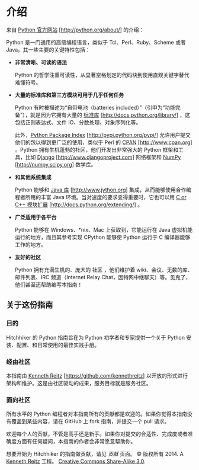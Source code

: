 # 介绍

来自 [Python 官方网站](http://python.org/about/) [http://python.org/about/] 的介绍：

Python 是一门通用的高级编程语言，类似于 Tcl、Perl、Ruby、Scheme 或者 Java。其一些主要的关键特性包括：

*   **非常清晰、可读的语法**

    Python 的哲学注重可读性，从显著空格划定的代码块到使用直观关键字替代难懂符号。

*   **大量的标准库和第三方模块可用于几乎任何任务**

    Python 有时被描述为“自带电池（batteries included）”（引申为“功能完备”），就是因为它拥有大量的 [标准库](http://docs.python.org/library/) [http://docs.python.org/library/] ，这包括正则表达式、文件 IO、分数处理、对象序列化等。

    此外，[Python Package Index](http://pypi.python.org/pypi/) [http://pypi.python.org/pypi/] 允许用户提交他们的包以得到更广泛的使用，类似于 Perl 的 [CPAN](http://www.cpan.org) [http://www.cpan.org] 。Python 拥有生机蓬勃的社区，他们开发出非常强大的 Python 框架和工具，比如 [Django](http://www.djangoproject.com) [http://www.djangoproject.com] 网络框架和 [NumPy](http://numpy.scipy.org) [http://numpy.scipy.org] 数学库。

*   **和其他系统集成**

    Python 能够和 [Java 库](http://www.jython.org) [http://www.jython.org] 集成，从而能够使用合作编程者所用的丰富 Java 环境。当对速度的要求变得重要时，它也可以用 [C or C++ 模块扩展](http://docs.python.org/extending/) [http://docs.python.org/extending/] 。

*   **广泛适用于各平台**

    Python 能够在 Windows、*nix、Mac 上获取到，它能运行在 Java 虚拟机能运行的地方，而且其参考实现 CPython 能够使 Python 运行于 C 编译器能够工作的地方。

*   **友好的社区**

    Python 拥有充满生机的、庞大的 社区 ，他们维护着 wiki、会议、无数的库、邮件列表、IRC 频道（Internet Relay Chat，因特网中继聊天）等。见鬼了，他们甚至还帮助编写本指南！

 ## 关于这份指南

### 目的

Hitchhiker 的 Python 指南旨在为 Python 初学者和专家提供一个关于 Python 安装、配置、和日常使用的最佳实践手册。

### 经由社区

本指南由 [Kenneth Reitz](https://github.com/kennethreitz) [https://github.com/kennethreitz] 以开放的形式进行架构和维护。这是由社区驱动的成果，服务目标就是服务社区。

### 面向社区

所有水平的 Python 编程者对本指南所有的贡献都是欢迎的。如果你觉得本指南没有覆盖到某些内容，请在 GitHub 上 fork 指南，并提交一个 pull 请求。

欢迎每个人的贡献，不管是高手还是新手。如果你对提交的合适性、完成度或者准确度方面有任何疑问，本指南的作者会非常愿意帮助你。

想要开始为 Hitchhiker 的指南做贡献，请见 *贡献* 页面。 © 版权所有 2014\. A <a href="http://kennethreitz.com/pages/open-projects.html">Kenneth Reitz</a> 工程。 <a href="http://creativecommons.org/licenses/by-nc-sa/3.0/"> Creative Commons Share-Alike 3.0</a>.